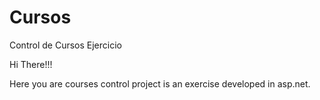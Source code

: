 # Cursos
Control de Cursos Ejercicio

Hi There!!! 

Here you are courses control project is an exercise developed in asp.net.
